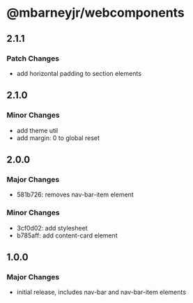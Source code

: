 # @mbarneyjr/webcomponents

## 2.1.1

### Patch Changes

- add horizontal padding to section elements

## 2.1.0

### Minor Changes

- add theme util
- add margin: 0 to global reset

## 2.0.0

### Major Changes

- 581b726: removes nav-bar-item element

### Minor Changes

- 3cf0d02: add stylesheet
- b785aff: add content-card element

## 1.0.0

### Major Changes

- initial release, includes nav-bar and nav-bar-item elements
